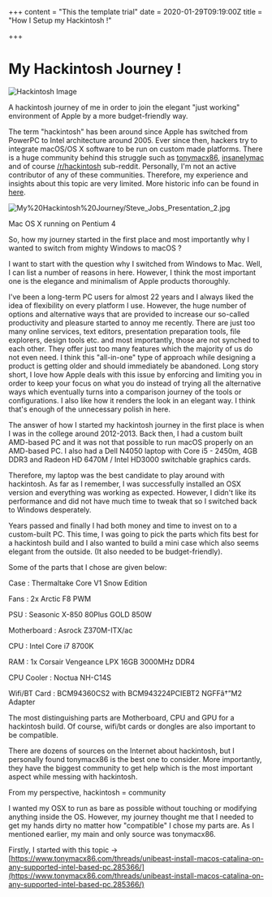 +++
content = "This the template trial"
date = 2020-01-29T09:19:00Z
title = "How I Setup my Hackintosh !"

+++
# My Hackintosh Journey !

![Hackintosh Image](/img/photo-1517059224940-d4af9eec41b7.jpeg)

A hackintosh journey of me in order to join the elegant "just working" environment of Apple by a more budget-friendly way.

The term "hackintosh" has been around since Apple has switched from PowerPC to Intel architecture around 2005. Ever since then, hackers try to integrate macOS/OS X software to be run on custom made platforms. There is a huge community behind this struggle such as [tonymacx86](https://www.tonymacx86.com/), [insanelymac](https://www.insanelymac.com/) and of course [/r/hackintosh](https://www.reddit.com/r/hackintosh/) sub-reddit. Personally, I'm not an active contributor of any of these communities. Therefore, my experience and insights about this topic are very limited. More historic info can be found in [here](https://en.wikipedia.org/wiki/Hackintosh?oldformat=true). 

![My%20Hackintosh%20Journey/Steve_Jobs_Presentation_2.jpg](My%20Hackintosh%20Journey/Steve_Jobs_Presentation_2.jpg)

Mac OS X running on Pentium 4

So, how my journey started in the first place and most importantly why I wanted to switch from mighty Windows to macOS ?

I want to start with the question why I switched from Windows to Mac. Well, I can list a number of reasons in here. However, I think the most important one is the elegance and minimalism of Apple products thoroughly. 

I've been a long-term PC users for almost 22 years and I always liked the idea of flexibility on every platform I use. However, the huge number of options and alternative ways that are provided to increase our so-called productivity and pleasure started to annoy me recently. There are just too many online services, text editors, presentation preparation tools, file explorers, design tools etc. and most importantly, those are not synched to each other. They offer just too many features which the majority of us do not even need. I think this "all-in-one" type of approach while designing a product is getting older and should immediately be abandoned. Long story short, I love how Apple deals with this issue by enforcing and limiting you in order to keep your focus on what you do instead of trying all the alternative ways which eventually turns into a comparison journey of the tools or configurations. I also like how it renders the look in an elegant way. I think that's enough of the unnecessary polish in here. 

The answer of how I started my hackintosh journey in the first place is when I was in the college around 2012-2013.  Back then, I had a custom built AMD-based PC and it was not that possible to run macOS properly on an AMD-based PC. I also had a Dell N4050 laptop with Core i5 - 2450m, 4GB DDR3 and Radeon HD 6470M / Intel HD3000 switchable graphics cards. 

Therefore, my laptop was the best candidate to play around with hackintosh. As far as I remember, I was successfully installed an OSX version and everything was working as expected. However, I didn't like its performance and did not have much time to tweak that so I switched back to Windows desperately. 

Years passed and finally I had both money and time to invest on to a custom-built PC. This time, I was going to pick the parts which fits best for a hackintosh build and I also wanted to build a mini case which also seems elegant from the outside. (It also needed to be budget-friendly). 

Some of the parts that I chose are given below:

Case : Thermaltake Core V1 Snow Edition 

Fans : 2x Arctic F8 PWM

PSU : Seasonic X-850 80Plus GOLD 850W

Motherboard : Asrock Z370M-ITX/ac

CPU : Intel Core i7 8700K

RAM : 1x Corsair Vengeance LPX 16GB 3000MHz DDR4

CPU Cooler : Noctua NH-C14S

Wifi/BT Card : BCM94360CS2 with BCM943224PCIEBT2 NGFFâ†”M2 Adapter

The most distinguishing parts are Motherboard, CPU and GPU for a hackintosh build. Of course, wifi/bt cards or dongles are also important to be compatible.

There are dozens of sources on the Internet about hackintosh, but I personally found tonymacx86 is the best one to consider. More importantly, they have the biggest community to get help which is the most important aspect while messing with hackintosh. 

From my perspective, hackintosh = community

I wanted my OSX to run as bare as possible without touching or modifying anything inside the OS. However, my journey thought me that I needed to get my hands dirty no matter how "compatible" I chose my parts are. As I mentioned earlier, my main and only source was tonymacx86.

Firstly, I started with this topic -> [https://www.tonymacx86.com/threads/unibeast-install-macos-catalina-on-any-supported-intel-based-pc.285366/](https://www.tonymacx86.com/threads/unibeast-install-macos-catalina-on-any-supported-intel-based-pc.285366/)
